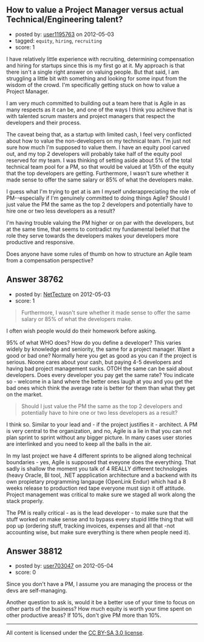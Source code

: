 ## How to value a Project Manager versus actual Technical/Engineering talent?

- posted by: [user1195763](https://stackexchange.com/users/-1/17786-user1195763) on 2012-05-03
- tagged: `equity`, `hiring`, `recruiting`
- score: 1

I have relatively little experience with recruiting, determining compensation and hiring for startups since this is my first go at it.  My approach is that there isn't a single right answer on valuing people.  But that said, I am struggling a little bit with something and looking for some input from the wisdom of the crowd.  I'm specifically getting stuck on how to value a Project Manager.  

I am very much committed to building out a team here that is Agile in as many respects as it can be, and one of the ways I think you achieve that is with talented scrum masters and project managers that respect the developers and their process.  

The caveat being that, as a startup with limited cash, I feel very conflicted about how to value the non-developers on my technical team.  I'm just not sure how much I'm supposed to value them.  I have an equity pool carved out, and my top 2 developers will probably take half of the equity pool reserved for my team.  I was thinking of setting aside about 5% of the total technical team pool for a PM, so that would be valued at 1/5th of the equity that the top developers are getting.  Furthermore, I wasn't sure whether it made sense to offer the same salary or 85% of what the developers make.  

I guess what I'm trying to get at is am I myself underappreciating the role of PM--especially if I'm genuinely committed to doing things Agile?  Should I just value the PM the same as the top 2 developers and potentially have to hire one or two less developers as a result?

I'm having trouble valuing the PM higher or on par with the developers, but at the same time, that seems to contradict my fundamental belief that the role they serve towards the developers makes your developers more productive and responsive.  

Does anyone have some rules of thumb on how to structure an Agile team from a compensation perspective?  




## Answer 38762

- posted by: [NetTecture](https://stackexchange.com/users/-1/3350-nettecture) on 2012-05-03
- score: 1

> Furthermore, I wasn't sure whether it made sense to offer the same salary or 85% 
> of what the developers make.

I often wish people would do their homework before asking.

95% of what WHO does? How do you define a developer? This varies widely by knowledge and seniority, the same for a project manager. Want a good or bad one? Normally here you get as good as you can if the project is serious. Noone cares about your cash, but paying 4-5 developers and having bad project management sucks. OTOH the same can be said about developers. Does every developer you pay get the same rate? You indicate so - welcome in a land where the better ones laugh at you and you get the bad ones which think the average rate is better for them than what they get on the market.

> Should I just value the PM the same as the top 2 developers and potentially have 
> to hire one or two less developers as a result?

I think so. Similar to your lead and - if the project justifies it - architect. A PM is very central to the organization, and no, Agile is a lie in that you can not plan sprint to sprint without any bigger picture. In many cases user stories are interlinked and you need to keep all the balls in the air.

In my last project we have 4 different sprints to be aligned along technical boundaries - yes, Agile is supposed that eveyone does the everything. That sadly is shallow the moment you talk of 4 REALLY different technologies (heavy Oracle, BI tool, .NET appplication architecture and a backend with its own propietary programming langauge (OpenLink Endur) which had a 8 weeks release to production red tape everyone must sign it off attitude. Project management was critical to make sure we staged all work along the stack properly.

The PM is really critical - as is the lead developer - to make sure that the stuff worked on make sense and to bypass every stupid little thing that will pop up (ordering stuff, tracking invoices, expenses and all that -not accounting wise, but make sure everything is there when people need it).


## Answer 38812

- posted by: [user703047](https://stackexchange.com/users/-1/17817-user703047) on 2012-05-04
- score: 0

Since you don't have a PM, I assume you are managing the process or the devs are self-managing.

Another question to ask is, would it be a better use of your time to focus on other parts of the business? How much equity is worth your time spent on other productive areas? If 10%, don't give PM more than 10%.



---

All content is licensed under the [CC BY-SA 3.0 license](https://creativecommons.org/licenses/by-sa/3.0/).
